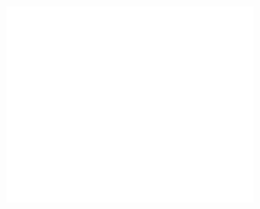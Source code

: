 <div align="center">
	<br>
	<a href="https://johnsenzhou.com/">
		<img src="header.svg" width="800" height="400">
	</a>
	<br>
</div>
